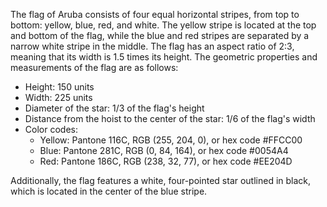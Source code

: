 The flag of Aruba consists of four equal horizontal stripes, from top to bottom: yellow, blue, red, and white. The yellow stripe is located at the top and bottom of the flag, while the blue and red stripes are separated by a narrow white stripe in the middle. The flag has an aspect ratio of 2:3, meaning that its width is 1.5 times its height. The geometric properties and measurements of the flag are as follows:

- Height: 150 units
- Width: 225 units
- Diameter of the star: 1/3 of the flag's height
- Distance from the hoist to the center of the star: 1/6 of the flag's width
- Color codes:
  - Yellow: Pantone 116C, RGB (255, 204, 0), or hex code #FFCC00
  - Blue: Pantone 281C, RGB (0, 84, 164), or hex code #0054A4
  - Red: Pantone 186C, RGB (238, 32, 77), or hex code #EE204D

Additionally, the flag features a white, four-pointed star outlined in black, which is located in the center of the blue stripe.